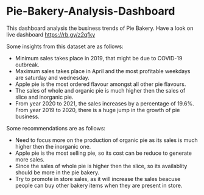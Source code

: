 # Pie-Bakery-Analysis-Dashboard
This dashboard analysis the business trends of Pie Bakery. 
Have a look on live dashboard https://rb.gy/z2qfky

Some insights from this dataset are as follows:
* Minimum sales takes place in 2019, that might be due to COVID-19 outbreak.
* Maximum sales takes place in April and the most profitable weekdays are saturday and wednesday.
* Apple pie is the most ordered flavour amongst all other pie flavours.
* The sales of whole and organic pie is much higher then the sales of slice and inorganic pie.
* From year 2020 to 2021, the sales increases by a percentage of 19.6%. From year 2019 to 2020, there is a huge jump in the growth of pie business.

Some recommendations are as follows:
* Need to focus more on the production of organic pie as its sales is much higher then the inorganic one.
* Apple pie is the most selling pie, so its cost can be reduce to generate more sales.
* Since the sales of whole pie is higher then the slice, so its availablity should be more in the pie bakery.
* Try to promote in store sales, as it will increase the sales beacuse people can buy other bakery items when they are present in store.
